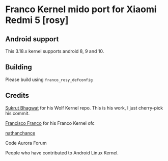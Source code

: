 # Franco Kernel mido port for Xiaomi Redmi 5 [rosy]

## Android support
This 3.18.x kernel supports android 8, 9 and 10.

## Building
Please build using `franco_rosy_defconfig`

## Credits
[Sukrut Bhagwat](https://github.com/Sukrut4778) for his Wolf Kernel repo. This is his work, I just cherry-pick his commit.


[Francisco Franco](https://github.com/franciscofranco) for his Franco Kernel ofc


[nathanchance](https://github.com/nathanchance)


Code Aurora Forum


People who have contributed to Android Linux Kernel.
